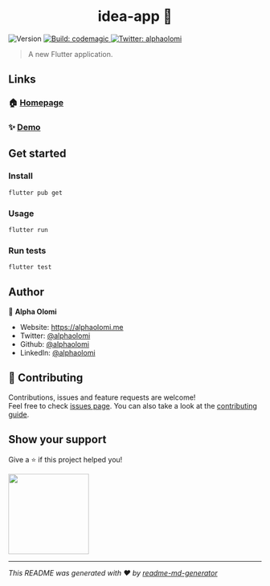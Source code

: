 <h1 align="center">idea-app 👋</h1>
<p>
  <img alt="Version" src="https://img.shields.io/badge/version-1.2.0-blue.svg?cacheSeconds=2592000" />
  <a href="https://codemagic.io/apps/5f40bba6d69c211efcfc06d1/5f40bba6d69c211efcfc06d0/latest_build" target="_blank">
    <img alt="Build: codemagic" src="https://api.codemagic.io/apps/5f40bba6d69c211efcfc06d1/5f40bba6d69c211efcfc06d0/status_badge.svg" />
  </a>  
  <a href="https://twitter.com/alphaolomi" target="_blank">
    <img alt="Twitter: alphaolomi" src="https://img.shields.io/twitter/follow/alphaolomi.svg?style=social" />
  </a>  
</p>

> A new Flutter application.
## Links

### 🏠 [Homepage](https://flutter.dev/docs)

### ✨ [Demo](https://flutter.dev/docs)

## Get started 

### Install

```sh
flutter pub get
```

### Usage

```sh
flutter run
```

### Run tests

```sh
flutter test
```

## Author

👤 **Alpha Olomi**

* Website: https://alphaolomi.me
* Twitter: [@alphaolomi](https://twitter.com/alphaolomi)
* Github: [@alphaolomi](https://github.com/alphaolomi)
* LinkedIn: [@alphaolomi](https://linkedin.com/in/alphaolomi)

## 🤝 Contributing

Contributions, issues and feature requests are welcome!<br />Feel free to check [issues page](https://flutter.dev/docs). You can also take a look at the [contributing guide](https://flutter.dev/docs).

## Show your support

Give a ⭐️ if this project helped you!

<a href="https://www.patreon.com/alphaolomi">
  <img src="https://c5.patreon.com/external/logo/become_a_patron_button@2x.png" width="160">
</a>

***
_This README was generated with ❤️ by [readme-md-generator](https://github.com/kefranabg/readme-md-generator)_
